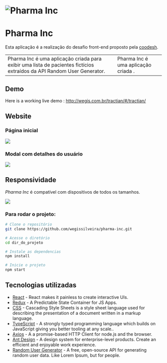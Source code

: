 # ![Pharma Inc](https://github.com/wegissilveira/tractian-test/blob/master/images-demo/overview.png)
# Pharma Inc
Esta aplicação é a realização do desafio front-end proposto pela [coodesh](http://coodesh.com/).
<table>
<tr>
<td>
 Pharma Inc é uma aplicação criada para exibir uma lista de pacientes fictícios extraídos da API Random User Generator.
</td>
<td>
 Pharma Inc é uma aplicação criada .
</td>
</tr>
</table>

## Demo
Here is a working live demo :  http://wegis.com.br/tractian/#/tractian/


## Website

### Página inicial

![](https://github.com/wegissilveira/tractian-test/blob/master/images-demo/assets.png)

### Modal com detalhes do usuário
![](https://github.com/wegissilveira/tractian-test/blob/master/images-demo/asset-uni.png)


## Responsividade
<em>Pharma Inc</em> é compatível com dispositivos de todos os tamanhos.

![](https://github.com/wegissilveira/tractian-test/blob/master/images-demo/overview-mobile.png)


### Para rodar o projeto:
```bash
# Clone o repositório
git clone https://github.com/wegissilveira/pharma-inc.git

# Acesse o diretório
cd dir_do_projeto

# Instale as dependencias
npm install

# Inicie o projeto
npm start
```


## Tecnologias utilizadas 

- [React](https://reactjs.org/) - React makes it painless to create interactive UIs.
- [Redux](https://redux.js.org/) - A Predictable State Container for JS Apps.
- [CSS](https://www.w3schools.com/css/) - Cascading Style Sheets is a style sheet language used for describing the presentation of a document written in a markup language.
- [TypeScript](https://www.typescriptlang.org/) - A strongly typed programming language which builds on JavaScript giving you better tooling at any scale..
- [Axios](https://axios-http.com/docs/intro) - A a promise-based HTTP Client for node.js and the browser.
- [Ant Design](https://ant.design/) - A design system for enterprise-level products. Create an efficient and enjoyable work experience.
- [Random User Generator](https://randomuser.me/) - A free, open-source API for generating random user data. Like Lorem Ipsum, but for people.
